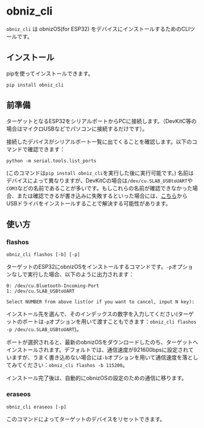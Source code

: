 # obniz_cli
`obniz_cli` は obnizOS(for ESP32) をデバイスにインストールするためのCLIツールです。

## インストール
pipを使ってインストールできます。
```
pip install obniz_cli
```

## 前準備
ターゲットとなるESP32をシリアルポートからPCに接続します。（DevKitC等の場合はマイクロUSBなどでパソコンに接続するだけです）。  

接続したデバイスがシリアルポート一覧に出てくることを確認します。以下のコマンドで確認できます：
```
python -m serial.tools.list_ports
```
(このコマンドは`pip install obniz_cli`を実行した後に実行可能です。)
名前はデバイスによって異なりますが、DevKitCの場合は`/dev/cu.SLAB_USBtoUART`や`COM3`などの名前であることが多いです。もしこれらの名前が確認できなかった場合、または確認できるが書き込みに失敗するといった場合には、[こちら](https://www.silabs.com/products/development-tools/software/usb-to-uart-bridge-vcp-drivers)からUSBドライバをインストールすることで解決する可能性があります。


## 使い方
### flashos
```
obniz_cli flashos [-b] [-p]
```
ターゲットのESP32にobnizOSをインストールするコマンドです。`-p`オプションなしで実行した場合、以下のように出力されます：
```
0: /dev/cu.Bluetooth-Incoming-Port
1: /dev/cu.SLAB_USBtoUART

Select NUMBER from above list(or if you want to cancel, input N key):
```
インストール先を選んで、そのインデックスの数字を入力してください(ターゲットのポートは`-p`オプションを用いて渡すこともできます：`obniz_cli flashos -p /dev/cu.SLAB_USBtoUART`)。  

ポートが選択されると、最新のobnizOSをダウンロードしたのち、ターゲットへインストールされます。デフォルトでは、通信速度が921600bpsに設定されていますが、うまく書き込めない場合には`-b`オプションを用いて通信速度を落としてみてください：`obniz_cli flashos -b 115200`。

インストール完了後は、自動的にobnizOSの設定のための通信に移ります。
### eraseos
```
obniz_cli eraseos [-p]
```
このコマンドによってターゲットのデバイスをリセットできます。